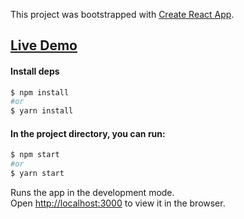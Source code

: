 This project was bootstrapped with [Create React App](https://github.com/facebook/create-react-app).

## [Live Demo](https://react-currency-converter-ashy.vercel.app/)

#### Install deps

```bash
$ npm install
#or
$ yarn install
```

#### In the project directory, you can run:

```bash
$ npm start
#or
$ yarn start
```

Runs the app in the development mode.<br />
Open [http://localhost:3000](http://localhost:3000) to view it in the browser.
